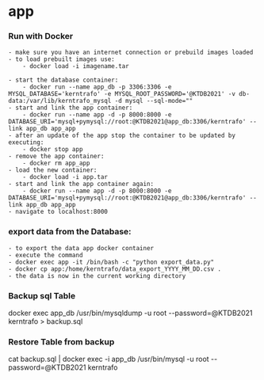 # app

### Run with Docker
	- make sure you have an internet connection or prebuild images loaded
	- to load prebuilt images use:
		- docker load -i imagename.tar

	- start the database container:
		- docker run --name app_db -p 3306:3306 -e MYSQL_DATABASE='kerntrafo' -e MYSQL_ROOT_PASSWORD='@KTDB2021' -v db-data:/var/lib/kerntrafo_mysql -d mysql --sql-mode=""	
	- start and link the app container:
		- docker run --name app -d -p 8000:8000 -e DATABASE_URI='mysql+pymysql://root:@KTDB2021@app_db:3306/kerntrafo' --link app_db app_app
	- after an update of the app stop the container to be updated by executing: 
		- docker stop app
	- remove the app container:
		- docker rm app_app
	- load the new container:
		- docker load -i app.tar
	- start and link the app container again:
		- docker run --name app -d -p 8000:8000 -e DATABASE_URI='mysql+pymysql://root:@KTDB2021@app_db:3306/kerntrafo' --link app_db app_app 
	- navigate to localhost:8000

### export data from the Database:
	- to export the data app docker container
	- execute the command 
	- docker exec app -it /bin/bash -c "python export_data.py"
	- docker cp app:/home/kerntrafo/data_export_YYYY_MM_DD.csv .
	- the data is now in the current working directory

### Backup sql Table
docker exec app_db /usr/bin/mysqldump -u root --password=@KTDB2021 kerntrafo > backup.sql

### Restore Table from backup
cat backup.sql | docker exec -i app_db /usr/bin/mysql -u root --password=@KTDB2021 kerntrafo
